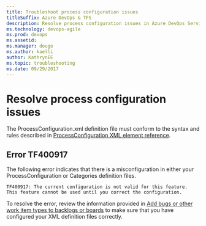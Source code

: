 ```yaml
---
title: Troubleshoot process configuration issues
titleSuffix: Azure DevOps & TFS 
description: Resolve process configuration issues in Azure DevOps Services & Team Foundation Server
ms.technology: devops-agile
ms.prod: devops
ms.assetid:  
ms.manager: douge
ms.author: kaelliauthor: KathrynEE
ms.topic: troubleshooting
ms.date: 09/29/2017  
---
```



# Resolve process configuration issues

The ProcessConfiguration.xml definition file must conform to the syntax and rules described in [ProcessConfiguration XML element reference](./xml/process-configuration-xml-element.md).   

## Error TF400917  

The following error indicates that there is a misconfiguration in either your ProcessConfiguration or Categories definition files. 

```TF400917: The current configuration is not valid for this feature. This feature cannot be used until you correct the configuration.```

To resolve the error, review the information provided in [Add bugs or other work item types to backlogs or boards](add-wits-to-backlogs-and-boards.md) to make sure that you have configured your XML definition files correctly.     

